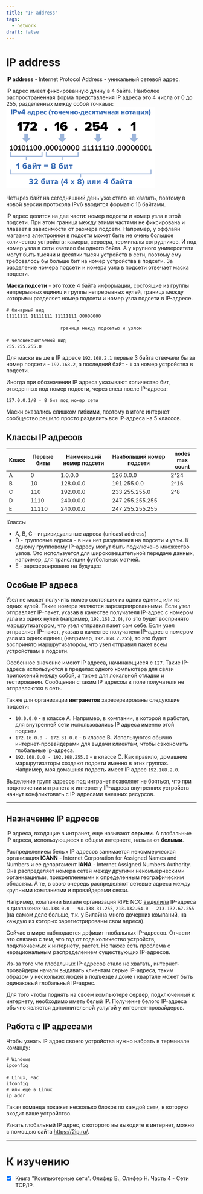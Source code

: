 ```yaml
---
title: "IP address"
tags:
  - network
draft: false
---
```


# IP address

__IP address__ - Internet Protocol Address - уникальный сетевой адрес.

IP адрес имеет фиксированную длину в 4 байта.
Наиболее распространенная форма представления IP адреса это 4 числа от 0 до 255, разделенных между собой точками:
![ipv4 address](../../images/ip_address_notation.png)

Четырех байт на сегодняшний день уже стало не хватать, поэтому в новой версии протокола IPv6 вводится формат с 16 байтами.

IP адрес делится на две части: номер подсети и номер узла в этой подсети.
При этом граница между этими частями не фиксирована и плавает в зависимости от размера подсети.
Например, у оффлайн магазина электроники в подсети может быть не очень большое количество устройств: камеры, сервера, терминалы сотрудников.
И под номер узла в сети хватило бы одного байта.
А у крупного университета могут быть тысячи и десятки тысяч устройств в сети, поэтому ему требовалось бы больше бит на номер устройства в подсети.
За разделение номера подсети и номера узла в подсети отвечает маска подсети.

__Маска подсети__ - это тоже 4 байта информации, состоящие из группы непрерывных единиц и группы непрерывных нулей, граница между которыми разделяет номер подсети и номер узла подсети в IP-адресе.
```
# бинарный вид
11111111 11111111 11111111 00000000
                          ^
                    граница между подсетью и узлом

# человекочитаемый вид
255.255.255.0
```

Для маски выше в IP адресе `192.168.2.1` первые 3 байта отвечали бы за номер подсети - `192.168.2`, а последний байт - `1` за номер устройства в подсети.

Иногда при обозначении IP адреса указывают количество бит, отведенных под номер подсети, через слеш после IP-адреса:
```
127.0.0.1/8 - 8 бит под номер сети
```

Маски оказались слишком гибкими, поэтому в итоге интернет сообщество решило просто разделить все IP-адреса на 5 классов.

## Классы IP адресов

| Класс | Первые биты | Наименьший номер подсети | Наибольший номер подсети | nodes max count |
|---|---|---|---|---|
| A | 0     | 1.0.0.0   | 126.0.0.0       | 2^24 |
| B | 10    | 128.0.0.0 | 191.255.0.0     | 2^16 |
| C | 110   | 192.0.0.0 | 233.255.255.0   | 2^8  |
| D | 1110  | 240.0.0.0 | 247.255.255.255 |  |
| E | 11110 | 240.0.0.0 | 247.255.255.255 |  |

Классы
- A, B, C - индивидуальные адреса (unicast address)
- D - групповые адреса - в них нет разделения на подсети и узлы. К одному групповому IP-адресу могут быть подключено множество узлов. Это используется для широковещательной передаче данных, например, для трансляции футбольных матчей.
- E - зарезервировано на будущее


## Особые IP адреса

Узел не может получить номер состоящих из одних единиц или из одних нулей.
Такие номера являются зарезервированными.
Если узел отправляет IP-пакет, указав в качестве получателя IP-адрес с номером узла из одних нулей (например, `192.168.2.0`), то это будет воспринято маршрутизатором, что узел отправил пакет сам себе.
Если узел отправляет IP-пакет, указав в качестве получателя IP-адрес с номером узла из одних единиц (например, `192.168.2.255`), то это будет воспринято маршрутизатором, что узел отправил пакет всем устройствам в подсети.

Особенное значение имеют IP адреса, начинающиеся с `127`.
Такие IP-адреса используются в пределах одного компьютера для связи приложений между собой, а также для локальной отладки и тестирования.
Сообщения с таким IP адресом в поле получателя не отправляются в сеть.

Также для организации __интранетов__ зарезервированы следующие подсети:
- `10.0.0.0` - в классе A. Например, в компании, в которой я работал, для внутренней сети использовались IP адреса именно этой подсети
- `172.16.0.0 - 172.31.0.0` - в классе B. Используются обычно интернет-провайдерами для выдачи клиентам, чтобы сэкономить глобальные ip-адреса.
- `192.168.0.0 - 192.168.255.0` - в классе C. Как правило, домашние маршрутизаторы создают подсети именно в этих группах. Например, моя домашняя подсеть имеет IP адрес `192.168.2.0`.

Выделение групп адресов под интранет позволяет не бояться, что при подключении интранета к интернету IP-адреса внутренних устройств начнут конфликтовать с IP-адресами внешних ресурсов.


---
## Назначение IP адресов

IP адреса, входящие в интранет, еще называют __серыми__.
А глобальные IP адреса, использующиеся в общем интернете, называют __белыми__.

Распределением белых IP адресов занимается некоммерческая организация __ICANN__ - Internet Corporation for Assigned Names and Numbers и ее департамент __IANA__ - Internet Assigned Numbers Authority.
Она распределяет номера сетей между другими некоммерческими организациями, прикрепленными к определенным географическим областям.
А те, в свою очередь распределяют сетевые адреса между крупными компаниями и провайдерами связи.

Например, компании Билайн организация RIPE NCC [выделила](https://2ip.ru/as/12543/) IP-адреса в диапазонах `94.138.0.0 - 94.138.31.255`, `213.132.64.0 - 213.132.67.255` (на самом деле больше, т.к. у Билайна много дочерних компаний, на каждую из которых зарегистрированы свои адреса).

Сейчас в мире наблюдается дефицит глобальных IP-адресов.
Отчасти это связано с тем, что год от года количество устройств, подключаемых к интернету, растет.
Но также есть проблема с нерациональным распределением существующих IP-адресов.

Из-за того что глобальных IP-адресов стало не хватать, интернет-провайдеры начали выдавать клиентам серые IP-адреса, таким образом у нескольких людей в подъезде / доме / квартале может быть одинаковый глобальный IP-адрес.

Для того чтобы поднять на своем компьютере сервер, подключенный к интернету, необходимо иметь белый IP. 
Получение белого IP-адреса обычно является дополнительной услугой у интернет-провайдеров.


## Работа с IP адресами

Чтобы узнать IP адрес своего устройства нужно набрать в терминале команду:
```shell
# Windows
ipconfig

# Linux, Mac
ifconfig
# или еще в Linux
ip addr
```

Такая команда покажет несколько блоков по каждой сети, в которую входит ваше устройство.

Узнать глобальный IP адрес, с которого вы выходите в интернет, можно с помощью сайта https://2ip.ru/.


---
# К изучению

- [X] Книга "Компьютерные сети". Олифер В., Олифер Н. Часть 4 - Сети TCP/IP.
